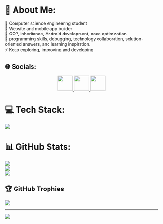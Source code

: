 # 💫 About Me:
🔭 Computer science engineering student<br>👯 Website and mobile app builder<br>🌱 OOP, inheritance, Android development, code optimization<br>💬 programming skills, debugging, technology collaboration, solution-oriented answers, and learning inspiration.<br>⚡ Keep exploring, improving and developing


## 🌐 Socials:
<p align="center">
  <a href="https://discord.gg/marcellohugo">
    <img src="https://skillicons.dev/icons?i=discord" width="50">
  </a>
  <a href="https://instagram.com/marcellohugo__">
    <img src="https://skillicons.dev/icons?i=instagram" width="50">
  </a>
  <a href="https://linkedin.com/in/marcellohugo">
    <img src="https://skillicons.dev/icons?i=linkedin" width="50">
  </a>
</p>

# 💻 Tech Stack:
<p align="left">
  <img src="https://skillicons.dev/icons?i=c,cpp,css,html,java,js,python,php,windows,bash,kotlin,mysql,laravel,flutter,sass,react,figma,nextjs,tailwind,wordpress,powershell" />
</p>

# 📊 GitHub Stats:
![](https://github-readme-stats.vercel.app/api?username=marcellohugo&theme=dark&hide_border=true&include_all_commits=false&count_private=false)<br/>
![](https://nirzak-streak-stats.vercel.app/?user=marcellohugo&theme=dark&hide_border=true)<br/>
![](https://github-readme-stats.vercel.app/api/top-langs/?username=marcellohugo&theme=dark&hide_border=true&include_all_commits=false&count_private=false&layout=compact)

## 🏆 GitHub Trophies
![](https://github-profile-trophy.vercel.app/?username=marcellohugo&theme=dark&no-frame=true&no-bg=true&margin-w=4)

---
[![](https://visitcount.itsvg.in/api?id=marcellohugo&icon=6&color=1)](https://visitcount.itsvg.in)

<!-- Proudly created with GPRM ( https://gprm.itsvg.in ) -->
